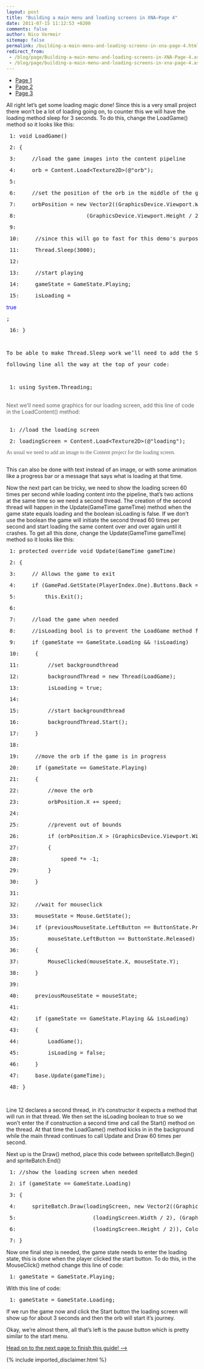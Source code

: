 ```yaml
---
layout: post
title: "Building a main menu and loading screens in XNA–Page 4"
date: 2011-07-15 11:12:53 +0200
comments: false
author: Nico Vermeir
sitemap: false
permalink: /building-a-main-menu-and-loading-screens-in-xna-page-4.html
redirect_from:
 - /blog/page/Building-a-main-menu-and-loading-screens-in-XNA-Page-4.aspx.html
 - /blog/page/building-a-main-menu-and-loading-screens-in-xna-page-4.aspx.html
---
```

<ul>
<li><a href="http://www.spikie.be/blog/page/Building-a-main-menu-and-loading-screens-in-XNA.aspx" target="_top">Page 1</a></li>
<li><a href="http://www.spikie.be/blog/page/Building-a-main-menu-and-loading-screens-in-XNA&ndash;Page-2.aspx" target="_top">Page 2</a></li>
<li><a href="http://www.spikie.be/blog/page/Building-a-main-menu-and-loading-screens-in-XNA&ndash;Page-3.aspx" target="_top">Page 3</a></li>
</ul>
<p>All right let&rsquo;s get some loading magic done! Since this is a very small project there won&rsquo;t be a lot of loading going on, to counter this we will have the loading method sleep for 3 seconds. To do this, change the LoadGame() method so it looks like this:</p>
<div class="csharpcode">
<pre class="alt"><span class="lnum"> 1: </span><span class="kwrd">void</span> LoadGame()</pre>
<pre><span class="lnum"> 2: </span>{</pre>
<pre class="alt"><span class="lnum"> 3: </span>    <span class="rem">//load the game images into the content pipeline</span></pre>
<pre><span class="lnum"> 4: </span>    orb = Content.Load&lt;Texture2D&gt;(<span class="str">@"orb"</span>);</pre>
<pre class="alt"><span class="lnum"> 5: </span>    </pre>
<pre><span class="lnum"> 6: </span>    <span class="rem">//set the position of the orb in the middle of the gamewindow</span></pre>
<pre class="alt"><span class="lnum"> 7: </span>    orbPosition = <span class="kwrd">new</span> Vector2((GraphicsDevice.Viewport.Width / 2) - (OrbWidth / 2),</pre>
<pre><span class="lnum"> 8: </span>                     (GraphicsDevice.Viewport.Height / 2) - (OrbHeight / 2));</pre>
<pre class="alt"><span class="lnum"> 9: </span>&nbsp;</pre>
<pre><span class="lnum"> 10: </span>    <span class="rem">//since this will go to fast for this demo's purpose, wait for 3 seconds</span></pre>
<pre class="alt"><span class="lnum"> 11: </span>    Thread.Sleep(3000);</pre>
<pre><span class="lnum"> 12: </span>&nbsp;</pre>
<pre class="alt"><span class="lnum"> 13: </span>    <span class="rem">//start playing</span></pre>
<pre><span class="lnum"> 14: </span>    gameState = GameState.Playing;</pre>
<pre class="alt"><span class="lnum"> 15: </span>    isLoading = </pre>
<span style="color: #0000ff;">true</span>
<pre class="alt">;</pre>
<pre><span class="lnum"> 16: }</span></pre>
<pre>&nbsp;</pre>
<pre><span class="lnum">To be able to make Thread.Sleep work we&rsquo;ll need to add the System.Threading namespace, add the</span></pre>
<pre><span class="lnum">following line all the way at the top of your code:</span></pre>
<pre>&nbsp;</pre>
<div class="csharpcode">
<pre class="alt"><span class="lnum"> 1: </span><span class="kwrd">using</span> System.Threading;</pre>
</div>
</div>
<div class="csharpcode">&nbsp;</div>
<div class="csharpcode"><span style="color: #606060;">Next we&rsquo;ll need some graphics for our loading screen, add this line of code in the LoadContent() method:</span></div>
<div class="csharpcode">&nbsp;</div>
<div class="csharpcode">
<pre class="alt"><span class="lnum"> 1: </span><span class="rem">//load the loading screen</span></pre>
<pre><span class="lnum"> 2: </span>loadingScreen = Content.Load&lt;Texture2D&gt;(<span class="str">@"loading"</span>);</pre>
</div>
<p><span style="color: #606060; font-family: Consolas;">As usual we need to add an image to the Content project for the loading screen.</span></p>
<p><img style="display: block; float: none; margin-left: auto; margin-right: auto;" src="http://i52.tinypic.com/2usft6o.jpg" alt="" /></p>
<p>This can also be done with text instead of an image, or with some animation like a progress bar or a message that says what is loading at that time.</p>
<p>Now the next part can be tricky, we need to show the loading screen 60 times per second while loading content into the pipeline, that&rsquo;s two actions at the same time so we need a second thread. The creation of the second thread will happen in the Update(GameTime gameTime) method when the game state equals loading and the boolean isLoading is false. If we don&rsquo;t use the boolean the game will initiate the second thread 60 times per second and start loading the same content over and over again until it crashes. To get all this done, change the Update(GameTime gameTime) method so it looks like this:</p>
<div class="csharpcode">
<pre class="alt"><span class="lnum"> 1: </span><span class="kwrd">protected</span> <span class="kwrd">override</span> <span class="kwrd">void</span> Update(GameTime gameTime)</pre>
<pre><span class="lnum"> 2: </span>{</pre>
<pre class="alt"><span class="lnum"> 3: </span>    <span class="rem">// Allows the game to exit</span></pre>
<pre><span class="lnum"> 4: </span>    <span class="kwrd">if</span> (GamePad.GetState(PlayerIndex.One).Buttons.Back == ButtonState.Pressed)</pre>
<pre class="alt"><span class="lnum"> 5: </span>        <span class="kwrd">this</span>.Exit();</pre>
<pre><span class="lnum"> 6: </span>&nbsp;</pre>
<pre class="alt"><span class="lnum"> 7: </span>    <span class="rem">//load the game when needed</span></pre>
<pre><span class="lnum"> 8: </span>    <span class="rem">//isLoading bool is to prevent the LoadGame method from being called 60 times a seconds</span></pre>
<pre class="alt"><span class="lnum"> 9: </span>    <span class="kwrd">if</span> (gameState == GameState.Loading &amp;&amp; !isLoading) </pre>
<pre><span class="lnum"> 10: </span>    {</pre>
<pre class="alt"><span class="lnum"> 11: </span>        <span class="rem">//set backgroundthread</span></pre>
<pre><span class="lnum"> 12: </span>        backgroundThread = <span class="kwrd">new</span> Thread(LoadGame);</pre>
<pre class="alt"><span class="lnum"> 13: </span>        isLoading = <span class="kwrd">true</span>;</pre>
<pre><span class="lnum"> 14: </span>&nbsp;</pre>
<pre class="alt"><span class="lnum"> 15: </span>        <span class="rem">//start backgroundthread</span></pre>
<pre><span class="lnum"> 16: </span>        backgroundThread.Start();</pre>
<pre class="alt"><span class="lnum"> 17: </span>    }</pre>
<pre><span class="lnum"> 18: </span>&nbsp;</pre>
<pre class="alt"><span class="lnum"> 19: </span>    <span class="rem">//move the orb if the game is in progress</span></pre>
<pre><span class="lnum"> 20: </span>    <span class="kwrd">if</span> (gameState == GameState.Playing)</pre>
<pre class="alt"><span class="lnum"> 21: </span>    {</pre>
<pre><span class="lnum"> 22: </span>        <span class="rem">//move the orb</span></pre>
<pre class="alt"><span class="lnum"> 23: </span>        orbPosition.X += speed;</pre>
<pre><span class="lnum"> 24: </span>&nbsp;</pre>
<pre class="alt"><span class="lnum"> 25: </span>        <span class="rem">//prevent out of bounds</span></pre>
<pre><span class="lnum"> 26: </span>        <span class="kwrd">if</span> (orbPosition.X &gt; (GraphicsDevice.Viewport.Width - OrbWidth) || orbPosition.X &lt; 0)</pre>
<pre class="alt"><span class="lnum"> 27: </span>        {</pre>
<pre><span class="lnum"> 28: </span>            speed *= -1;</pre>
<pre class="alt"><span class="lnum"> 29: </span>        } </pre>
<pre><span class="lnum"> 30: </span>    }</pre>
<pre class="alt"><span class="lnum"> 31: </span>&nbsp;</pre>
<pre><span class="lnum"> 32: </span>    <span class="rem">//wait for mouseclick</span></pre>
<pre class="alt"><span class="lnum"> 33: </span>    mouseState = Mouse.GetState();</pre>
<pre><span class="lnum"> 34: </span>    <span class="kwrd">if</span> (previousMouseState.LeftButton == ButtonState.Pressed &amp;&amp; </pre>
<pre class="alt"><span class="lnum"> 35: </span>        mouseState.LeftButton == ButtonState.Released)</pre>
<pre><span class="lnum"> 36: </span>    {</pre>
<pre class="alt"><span class="lnum"> 37: </span>        MouseClicked(mouseState.X, mouseState.Y);</pre>
<pre><span class="lnum"> 38: </span>    }</pre>
<pre class="alt"><span class="lnum"> 39: </span>&nbsp;</pre>
<pre><span class="lnum"> 40: </span>    previousMouseState = mouseState;</pre>
<pre class="alt"><span class="lnum"> 41: </span>&nbsp;</pre>
<pre><span class="lnum"> 42: </span>    <span class="kwrd">if</span> (gameState == GameState.Playing &amp;&amp; isLoading)</pre>
<pre class="alt"><span class="lnum"> 43: </span>    {</pre>
<pre><span class="lnum"> 44: </span>        LoadGame();</pre>
<pre class="alt"><span class="lnum"> 45: </span>        isLoading = <span class="kwrd">false</span>;</pre>
<pre><span class="lnum"> 46: </span>    }</pre>
<pre class="alt"><span class="lnum"> 47: </span>    <span class="kwrd">base</span>.Update(gameTime);</pre>
<pre><span class="lnum"> 48: </span>}</pre>
<pre>&nbsp;</pre>
</div>
<p>Line 12 declares a second thread, in it&rsquo;s constructor it expects a method that will run in that thread. We then set the isLoading boolean to true so we won&rsquo;t enter the if construction a second time and call the Start() method on the thread. At that time the LoadGame() method kicks in in the background while the main thread continues to call Update and Draw 60 times per second.</p>
<p>Next up is the Draw() method, place this code between spriteBatch.Begin() and spriteBatch.End()</p>
<div class="csharpcode">
<pre class="alt"><span class="lnum"> 1: </span><span class="rem">//show the loading screen when needed</span></pre>
<pre><span class="lnum"> 2: </span><span class="kwrd">if</span> (gameState == GameState.Loading)</pre>
<pre class="alt"><span class="lnum"> 3: </span>{</pre>
<pre><span class="lnum"> 4: </span>    spriteBatch.Draw(loadingScreen, <span class="kwrd">new</span> Vector2((GraphicsDevice.Viewport.Width / 2) - </pre>
<pre class="alt"><span class="lnum"> 5: </span>                       (loadingScreen.Width / 2), (GraphicsDevice.Viewport.Height / 2) - </pre>
<pre><span class="lnum"> 6: </span>                       (loadingScreen.Height / 2)), Color.YellowGreen);</pre>
<pre class="alt"><span class="lnum"> 7: </span>}</pre>
</div>
<p>Now one final step is needed, the game state needs to enter the loading state, this is done when the player clicked the start button. To do this, in the MouseClick() method change this line of code:</p>
<div class="csharpcode">
<pre class="alt"><span class="lnum"> 1: </span>gameState = GameState.Playing;</pre>
</div>
<p>With this line of code:</p>
<div class="csharpcode">
<pre class="alt"><span class="lnum"> 1: </span>gameState = GameState.Loading;</pre>
</div>
<p>If we run the game now and click the Start button the loading screen will show up for about 3 seconds and then the orb will start it&rsquo;s journey.</p>
<p>Okay, we&rsquo;re almost there, all that&rsquo;s left is the pause button which is pretty similar to the start menu.</p>
<p><a href="http://www.spikie.be/blog/page/Building-a-main-menu-and-loading-screens-in-XNA-Page-5.aspx" target="_top">Head on to the next page to finish this guide! &ndash;&gt;</a></p>
{% include imported_disclaimer.html %}
